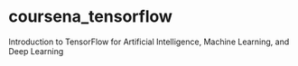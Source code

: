 # coursena_tensorflow
Introduction to TensorFlow for Artificial Intelligence, Machine Learning, and Deep Learning
